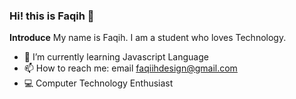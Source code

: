 ### Hi! this is Faqih 👋

**Introduce** My name is Faqih. I am a student who loves Technology.

- 🌱 I’m currently learning Javascript Language
- 📫 How to reach me: email faqiihdesign@gmail.com
- 💻 Computer Technology Enthusiast
